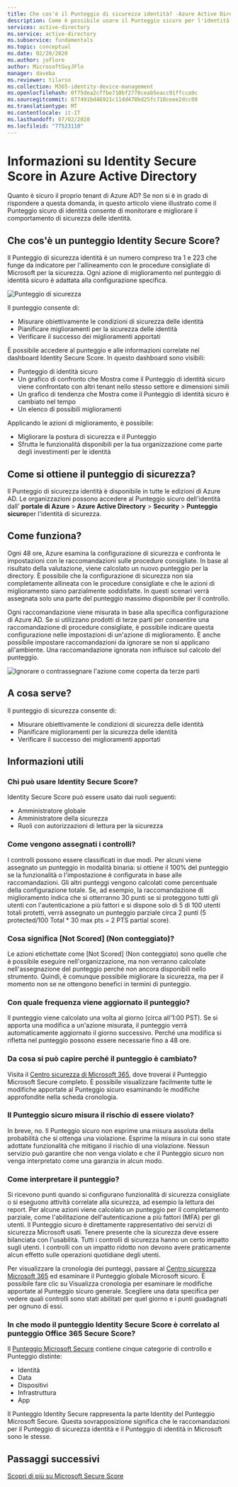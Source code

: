 ```yaml
---
title: Che cos'è il Punteggio di sicurezza identità? -Azure Active Directory
description: Come è possibile usare il Punteggio sicuro per l'identità per migliorare il comportamento di sicurezza della directory
services: active-directory
ms.service: active-directory
ms.subservice: fundamentals
ms.topic: conceptual
ms.date: 02/20/2020
ms.author: joflore
author: MicrosoftGuyJFlo
manager: daveba
ms.reviewer: tilarso
ms.collection: M365-identity-device-management
ms.openlocfilehash: 0f75dea2cffbe710bf2778ceab5eacc91ffcca9c
ms.sourcegitcommit: 877491bd46921c11dd478bd25fc718ceee2dcc08
ms.translationtype: MT
ms.contentlocale: it-IT
ms.lasthandoff: 07/02/2020
ms.locfileid: "77523110"
---
```

# <a name="what-is-the-identity-secure-score-in-azure-active-directory"></a>Informazioni su Identity Secure Score in Azure Active Directory

Quanto è sicuro il proprio tenant di Azure AD? Se non si è in grado di rispondere a questa domanda, in questo articolo viene illustrato come il Punteggio sicuro di identità consente di monitorare e migliorare il comportamento di sicurezza delle identità.

## <a name="what-is-an-identity-secure-score"></a>Che cos'è un punteggio Identity Secure Score?

Il Punteggio di sicurezza identità è un numero compreso tra 1 e 223 che funge da indicatore per l'allineamento con le procedure consigliate di Microsoft per la sicurezza. Ogni azione di miglioramento nel punteggio di identità sicuro è adattata alla configurazione specifica.  

![Punteggio di sicurezza](./media/identity-secure-score/identity-secure-score-overview.png)

Il punteggio consente di:

- Misurare obiettivamente le condizioni di sicurezza delle identità
- Pianificare miglioramenti per la sicurezza delle identità
- Verificare il successo dei miglioramenti apportati

È possibile accedere al punteggio e alle informazioni correlate nel dashboard Identity Secure Score. In questo dashboard sono visibili:

- Punteggio di identità sicuro
- Un grafico di confronto che Mostra come il Punteggio di identità sicuro viene confrontato con altri tenant nello stesso settore e dimensioni simili
- Un grafico di tendenza che Mostra come il Punteggio di identità sicuro è cambiato nel tempo
- Un elenco di possibili miglioramenti

Applicando le azioni di miglioramento, è possibile:

- Migliorare la postura di sicurezza e il Punteggio
- Sfrutta le funzionalità disponibili per la tua organizzazione come parte degli investimenti per le identità

## <a name="how-do-i-get-my-secure-score"></a>Come si ottiene il punteggio di sicurezza?

Il Punteggio di sicurezza identità è disponibile in tutte le edizioni di Azure AD. Le organizzazioni possono accedere al Punteggio sicuro dell'identità dall' **portale di Azure**  >  **Azure Active Directory**  >  **Security**  >  **Punteggio sicuro**per l'identità di sicurezza.

## <a name="how-does-it-work"></a>Come funziona?

Ogni 48 ore, Azure esamina la configurazione di sicurezza e confronta le impostazioni con le raccomandazioni sulle procedure consigliate. In base al risultato della valutazione, viene calcolato un nuovo punteggio per la directory. È possibile che la configurazione di sicurezza non sia completamente allineata con le procedure consigliate e che le azioni di miglioramento siano parzialmente soddisfatte. In questi scenari verrà assegnata solo una parte del punteggio massimo disponibile per il controllo.

Ogni raccomandazione viene misurata in base alla specifica configurazione di Azure AD. Se si utilizzano prodotti di terze parti per consentire una raccomandazione di procedure consigliate, è possibile indicare questa configurazione nelle impostazioni di un'azione di miglioramento. È anche possibile impostare raccomandazioni da ignorare se non si applicano all'ambiente. Una raccomandazione ignorata non influisce sul calcolo del punteggio.

![Ignorare o contrassegnare l'azione come coperta da terze parti](./media/identity-secure-score/identity-secure-score-ignore-or-third-party-reccomendations.png)

## <a name="how-does-it-help-me"></a>A cosa serve?

Il punteggio di sicurezza consente di:

- Misurare obiettivamente le condizioni di sicurezza delle identità
- Pianificare miglioramenti per la sicurezza delle identità
- Verificare il successo dei miglioramenti apportati

## <a name="what-you-should-know"></a>Informazioni utili

### <a name="who-can-use-the-identity-secure-score"></a>Chi può usare Identity Secure Score?

Identity Secure Score può essere usato dai ruoli seguenti:

- Amministratore globale
- Amministratore della sicurezza
- Ruoli con autorizzazioni di lettura per la sicurezza

### <a name="how-are-controls-scored"></a>Come vengono assegnati i controlli?

I controlli possono essere classificati in due modi. Per alcuni viene assegnato un punteggio in modalità binaria: si ottiene il 100% del punteggio se la funzionalità o l'impostazione è configurata in base alle raccomandazioni. Gli altri punteggi vengono calcolati come percentuale della configurazione totale. Se, ad esempio, la raccomandazione di miglioramento indica che si otterranno 30 punti se si proteggono tutti gli utenti con l'autenticazione a più fattori e si dispone solo di 5 di 100 utenti totali protetti, verrà assegnato un punteggio parziale circa 2 punti (5 protected/100 Total * 30 max pts = 2 PTS partial score).

### <a name="what-does-not-scored-mean"></a>Cosa significa [Not Scored] (Non conteggiato)?

Le azioni etichettate come [Not Scored] (Non conteggiato) sono quelle che è possibile eseguire nell'organizzazione, ma non verranno calcolate nell'assegnazione del punteggio perché non ancora disponibili nello strumento. Quindi, è comunque possibile migliorare la sicurezza, ma per il momento non se ne ottengono benefici in termini di punteggio.

### <a name="how-often-is-my-score-updated"></a>Con quale frequenza viene aggiornato il punteggio?

Il punteggio viene calcolato una volta al giorno (circa all'1:00 PST). Se si apporta una modifica a un'azione misurata, il punteggio verrà automaticamente aggiornato il giorno successivo. Perché una modifica si rifletta nel punteggio possono essere necessarie fino a 48 ore.

### <a name="my-score-changed-how-do-i-figure-out-why"></a>Da cosa si può capire perché il punteggio è cambiato?

Visita il [Centro sicurezza di Microsoft 365](https://security.microsoft.com/), dove troverai il Punteggio Microsoft Secure completo. È possibile visualizzare facilmente tutte le modifiche apportate al Punteggio sicuro esaminando le modifiche approfondite nella scheda cronologia.

### <a name="does-the-secure-score-measure-my-risk-of-getting-breached"></a>Il Punteggio sicuro misura il rischio di essere violato?

In breve, no. Il Punteggio sicuro non esprime una misura assoluta della probabilità che si ottenga una violazione. Esprime la misura in cui sono state adottate funzionalità che mitigano il rischio di una violazione. Nessun servizio può garantire che non venga violato e che il Punteggio sicuro non venga interpretato come una garanzia in alcun modo.

### <a name="how-should-i-interpret-my-score"></a>Come interpretare il punteggio?

Si ricevono punti quando si configurano funzionalità di sicurezza consigliate o si eseguono attività correlate alla sicurezza, ad esempio la lettura dei report. Per alcune azioni viene calcolato un punteggio per il completamento parziale, come l'abilitazione dell'autenticazione a più fattori (MFA) per gli utenti. Il Punteggio sicuro è direttamente rappresentativo dei servizi di sicurezza Microsoft usati. Tenere presente che la sicurezza deve essere bilanciata con l'usabilità. Tutti i controlli di sicurezza hanno un certo impatto sugli utenti. I controlli con un impatto ridotto non devono avere praticamente alcun effetto sulle operazioni quotidiane degli utenti.

Per visualizzare la cronologia dei punteggi, passare al [Centro sicurezza Microsoft 365](https://security.microsoft.com/) ed esaminare il Punteggio globale Microsoft sicuro. È possibile fare clic su Visualizza cronologia per esaminare le modifiche apportate al Punteggio sicuro generale. Scegliere una data specifica per vedere quali controlli sono stati abilitati per quel giorno e i punti guadagnati per ognuno di essi.

### <a name="how-does-the-identity-secure-score-relate-to-the-office-365-secure-score"></a>In che modo il punteggio Identity Secure Score è correlato al punteggio Office 365 Secure Score?

Il [Punteggio Microsoft Secure](https://docs.microsoft.com/office365/securitycompliance/microsoft-secure-score) contiene cinque categorie di controllo e Punteggio distinte:

- Identità
- Data
- Dispositivi
- Infrastruttura
- App

Il Punteggio Identity Secure rappresenta la parte Identity del Punteggio Microsoft Secure. Questa sovrapposizione significa che le raccomandazioni per il Punteggio di sicurezza identità e il Punteggio di identità in Microsoft sono le stesse.

## <a name="next-steps"></a>Passaggi successivi

[Scopri di più su Microsoft Secure Score](https://docs.microsoft.com/office365/securitycompliance/microsoft-secure-score)
